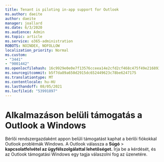 ```yaml
---
title: Tenant is piloting in-app support for Outlook
ms.author: daeite
author: daeite
manager: joallard
ms.date: 6/3/2020
ms.audience: Admin
ms.topic: article
ms.service: o365-administration
ROBOTS: NOINDEX, NOFOLLOW
localization_priority: Normal
ms.custom:
- "3441"
- "9001442"
ms.openlocfilehash: 16c9929e0e0e7f13576cceea14e2cfd2cf468c475f49e216893667ca0fa1a00e
ms.sourcegitcommit: b5f7da89a650d2915dc652449623c78be6247175
ms.translationtype: MT
ms.contentlocale: hu-HU
ms.lasthandoff: 08/05/2021
ms.locfileid: "53991897"
---
```

# <a name="in-app-support-in-outlook-for-windows"></a>Alkalmazáson belüli támogatás a Outlook a Windows

Bérlői rendszergazdaként appon belüli támogatást kaphat a bérlői fiókokkal Outlook problémák Windows. A Outlook válassza a **Súgó**  >  **kapcsolatfelvétel az ügyfélszolgálattal lehetőséget.** Írja be a kérdését, és az Outlook támogatási Windows egy tagja válaszolni fog az üzenetére.